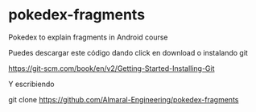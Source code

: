 # pokedex-fragments
Pokedex to explain fragments in Android course

Puedes descargar este código dando click en download o instalando git

https://git-scm.com/book/en/v2/Getting-Started-Installing-Git

Y escribiendo

git clone https://github.com/Almaral-Engineering/pokedex-fragments
